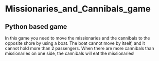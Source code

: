 # Missionaries_and_Cannibals_game
## Python based game
 In this game you need to move the missionaries and the cannibals to the opposite shore by using a boat. The boat cannot move by itself, and it cannot hold more than 2 passengers. When there are more cannibals than missionaries on one side, the cannibals will eat the missionaries!

